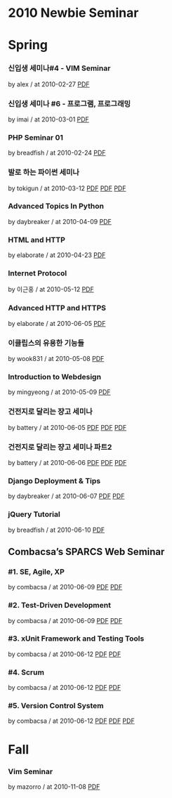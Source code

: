 # 2010 Newbie Seminar

# Spring

### 신입생 세미나#4 - VIM Seminar

by alex / at 2010-02-27
[PDF](https://home.cdn.sparcs.org/seminars/alex-20100227-1.pptx)

### 신입생 세미나 #6 - 프로그램, 프로그래밍

by imai / at 2010-03-01
[PDF](https://home.cdn.sparcs.org/seminars/imai-20100303-1.pptx)

### PHP Seminar 01

by breadfish / at 2010-02-24
[PDF](https://home.cdn.sparcs.org/seminars/breadfish-20100224-1.ppt)

### 발로 하는 파이썬 세미나

by tokigun / at 2010-03-12
[PDF](https://home.cdn.sparcs.org/seminars/tokigun-20100312-1.pdf)
[PDF](https://home.cdn.sparcs.org/seminars/tokigun-20100312-2.pptx)
[PDF](https://home.cdn.sparcs.org/seminars/tokigun-20100312-3.py)

### Advanced Topics In Python

by daybreaker / at 2010-04-09
[PDF](https://home.cdn.sparcs.org/seminars/daybreaker-20100409-1.pptx)

### HTML and HTTP

by elaborate / at 2010-04-23
[PDF](https://home.cdn.sparcs.org/seminars/elaborate-20100425-1.pptx)

### Internet Protocol

by 이근홍 / at 2010-05-12
[PDF](https://home.cdn.sparcs.org/seminars/leeopop-20100512-1.pdf)

### Advanced HTTP and HTTPS

by elaborate / at 2010-06-05
[PDF](https://home.cdn.sparcs.org/seminars/elaborate-20100605-1.pptx)

### 이클립스의 유용한 기능들

by wook831 / at 2010-05-08
[PDF](https://home.cdn.sparcs.org/seminars/wook831-20100813-1.ppt)

### Introduction to Webdesign

by mingyeong / at 2010-05-09
[PDF](https://home.cdn.sparcs.org/seminars/mingyeong-20100509-1.pptx)

### 건전지로 달리는 쟝고 세미나

by battery / at 2010-06-05
[PDF](https://home.cdn.sparcs.org/seminars/battery-20100605-1.pdf)
[PDF](https://home.cdn.sparcs.org/seminars/battery-20100605-2.ppt)
[PDF](https://home.cdn.sparcs.org/seminars/battery-20100605-3.pptx)

### 건전지로 달리는 쟝고 세미나 파트2

by battery / at 2010-06-06
[PDF](https://home.cdn.sparcs.org/seminars/battery-20100606-1.pdf)
[PDF](https://home.cdn.sparcs.org/seminars/battery-20100606-2.ppt)
[PDF](https://home.cdn.sparcs.org/seminars/battery-20100606-3.pptx)

### Django Deployment & Tips

by daybreaker / at 2010-06-07
[PDF](https://home.cdn.sparcs.org/seminars/daybreaker-20100607-1.pdf)
[PDF](https://home.cdn.sparcs.org/seminars/daybreaker-20100607-2.pptx)

### jQuery Tutorial

by breadfish / at 2010-06-10
[PDF](https://home.cdn.sparcs.org/seminars/breadfish-20100610-1.ppt)

## Combacsa’s SPARCS Web Seminar

### \#1. SE, Agile, XP

by combacsa / at 2010-06-09
[PDF](https://home.cdn.sparcs.org/seminars/combacsa-20100609-1.ppt)
[PDF](https://home.cdn.sparcs.org/seminars/combacsa-20100609-2.pptx)

### \#2. Test-Driven Development

by combacsa / at 2010-06-09
[PDF](https://home.cdn.sparcs.org/seminars/combacsa-20100610-1.ppt)
[PDF](https://home.cdn.sparcs.org/seminars/combacsa-20100610-2.pptx)

### \#3. xUnit Framework and Testing Tools

by combacsa / at 2010-06-12
[PDF](https://home.cdn.sparcs.org/seminars/combacsa-20100612-1.ppt)
[PDF](https://home.cdn.sparcs.org/seminars/combacsa-20100612-2.pptx)

### \#4. Scrum

by combacsa / at 2010-06-12
[PDF](https://home.cdn.sparcs.org/seminars/combacsa-20100612_1-1.ppt)
[PDF](https://home.cdn.sparcs.org/seminars/combacsa-20100612_1-2.pptx)

### \#5. Version Control System

by combacsa / at 2010-06-12
[PDF](https://home.cdn.sparcs.org/seminars/combacsa-20100712-1.ppt)
[PDF](https://home.cdn.sparcs.org/seminars/combacsa-20100712-2.pptx)
[PDF](https://home.cdn.sparcs.org/seminars/combacsa-20100712-3.pdf)

# Fall

### Vim Seminar

by mazorro / at 2010-11-08
[PDF](https://home.cdn.sparcs.org/seminars/mazorro-20101108-1.pptx)
